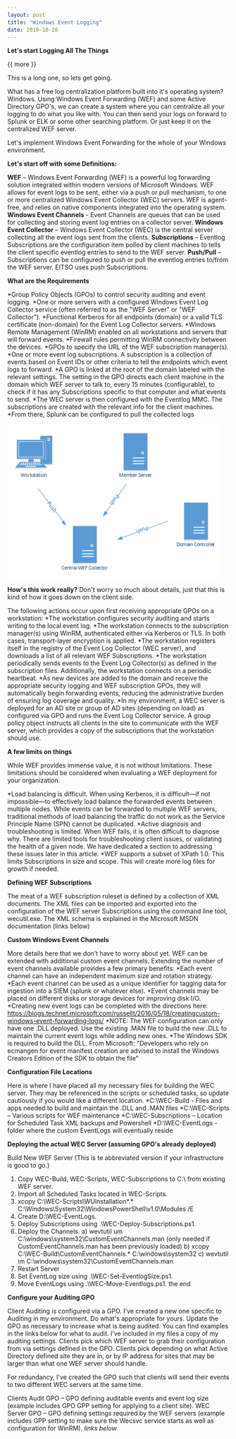 ```yaml
---
layout: post
title: "Windows Event Logging"
date: 2019-10-28
---
```


**Let's start Logging All The Things**

{{ more }}

This is a long one, so lets get going.

What has a free log centralization platform built into it's operating system?  Windows.  Using Windows Event Forwarding (WEF) and some Active Directory GPO's, we can create a system where you can centralize all your logging to do what you like with.  You can then send your logs on forward to Splunk or ELK or some other searching platform.  Or just keep it on the centralized WEF server.  

Let's implement Windows Event Forwarding for the whole of your Windows environment. 

**Let's start off with some Definitions:**

**WEF** – Windows Event Forwarding (WEF) is a powerful log forwarding solution integrated within modern versions of Microsoft Windows.
WEF allows for event logs to be sent, either via a push or pull mechanism, to one or more centralized Windows Event Collector (WEC)
servers. WEF is agent-free, and relies on native components integrated into the operating system.
**Windows Event Channels** - Event Channels are queues that can be used for collecting and storing event log entries on a collector server.
**Windows Event Collector** – Windows Event Collector (WEC) is the central server collecting all the event logs sent from the clients.
**Subscriptions** – Eventlog Subscriptions are the configuration item polled by client machines to tells the client specific eventlog entries to
send to the WEF server.
**Push/Pull** – Subscriptions can be configured to push or pull the eventlog entries to/from the WEF server. EITSO uses push Subscriptions.

**What are the Requirements**

*Group Policy Objects (GPOs) to control security auditing and event logging.
*One or more servers with a configured Windows Event Log Collector service (often referred to as the "WEF Server" or "WEF
Collector").
*Functional Kerberos for all endpoints (domain) or a valid TLS certificate (non-domain) for the Event Log Collector servers.
*Windows Remote Management (WinRM) enabled on all workstations and servers that will forward events.
*Firewall rules permitting WinRM connectivity between the devices.
*GPOs to specify the URL of the WEF subscription manager(s).
*One or more event log subscriptions. A subscription is a collection of events based on Event IDs or other criteria to tell the
endpoints which event logs to forward.
*A GPO is linked at the root of the domain labeled with the relevant settings. The setting in the GPO directs each client machine in
the domain which WEF server to talk to, every 15 minutes (configurable), to check if it has any Subscriptions specific to that
computer and what events to send.
*The WEC server is then configured with the Eventlog MMC. The subscriptions are created with the relevant info for the client
machines.
*From there, Splunk can be configured to pull the collected logs

![alt text](https://raw.githubusercontent.com/soccershoe/JustAnotherAdmin/master/images/WEFPicture.PNG)

**How's this work really?**
Don't worry so much about details, just that this is kind of how it goes down on the client side.

The following actions occur upon first receiving appropriate GPOs on a workstation:
*The workstation configures security auditing and starts writing to the local event log.
*The workstation connects to the subscription manager(s) using WinRM, authenticated either via Kerberos or TLS. In both cases,
transport-layer encryption is applied.
*The workstation registers itself in the registry of the Event Log Collector (WEC server), and downloads a list of all relevant WEF
Subscriptions.
*The workstation periodically sends events to the Event Log Collector(s) as defined in the subscription files. Additionally, the
workstation connects on a periodic heartbeat.
*As new devices are added to the domain and receive the appropriate security logging and WEF subscription GPOs, they will automatically
begin forwarding events, reducing the administrative burden of ensuring log coverage and quality.
*In my environment, a WEC server is deployed for an AD site or group of AD sites (depending on load) as configured via GPO and runs the Event Log Collector service. A group policy object instructs all clients in the site to communicate with the WEF server, which provides a copy of the subscriptions that the workstation should use.

**A few limits on things**

While WEF provides immense value, it is not without limitations. These limitations should be considered when evaluating a WEF
deployment for your organization.

*Load balancing is difficult. When using Kerberos, it is difficult—if not impossible—to effectively load balance the forwarded events
between multiple nodes. While events can be forwarded to multiple WEF servers, traditional methods of load balancing the traffic
do not work as the Service Principle Name (SPN) cannot be duplicated.
*Active diagnosis and troubleshooting is limited. When WEF fails, it is often difficult to diagnose why. There are limited tools for
troubleshooting client issues, or validating the health of a given node. We have dedicated a section to addressing these issues later
in this article.
*WEF supports a subset of XPath 1.0. This limits Subscriptions in size and scope. This will create more log files for growth if needed.

**Defining WEF Subscriptions**

The meat of a WEF subscription ruleset is defined by a collection of XML documents. The XML files can be imported and exported into the
configuration of the WEF server Subscriptions using the command line tool, wecutil.exe. The XML schema is explained in the Microsoft
MSDN documentation (links below)

**Custom Windows Event Channels**

More details here that we don't have to worry about yet.
WEF can be extended with additional custom event channels. Extending the number of event channels available provides a few primary
benefits:
*Each event channel can have an independent maximum size and rotation strategy.
*Each event channel can be used as a unique identifier for tagging data for ingestion into a SIEM (splunk or whatever else).
*Event channels may be placed on different disks or storage devices for improving disk I/O.
*Creating new event logs can be completed with the directions here: https://blogs.technet.microsoft.com/russellt/2016/05/18/creatingcustom-windows-event-forwarding-logs/ 
*NOTE: The WEF configuration can only have one .DLL deployed. Use the existing .MAN file to build the new .DLL to maintain the current
event logs while adding new ones.
*The Windows SDK is required to build the DLL. From Microsoft: "Developers who rely on ecmangen for event manifest creation are advised
to install the Windows Creators Edition of the SDK to obtain the file"

**Configuration File Locations**

Here is where I have placed all my necessary files for building the WEC server.  They may be referenced in the scripts or scheduled tasks, so update cautiously if you would like a different location.
*C:\WEC-Build - Files and apps needed to build and maintain the .DLL and .MAN files
*C:\WEC-Scripts – Various scripts for WEF maintenance
*C:\WEC-Subscriptions – Location for Scheduled Task XML backups and Powershell
*D:\WEC-EventLogs - folder where the custom EventLogs will eventually reside

**Deploying the actual WEC Server (assuming GPO's already deployed)**

Build New WEF Server (This is te abbreviated version if your infrastructure is good to go.)
1) Copy WEC-Build, WEC-Scripts, WEC-Subscriptions to C:\ from existing WEF server.
2) Import all Scheduled Tasks located in WEC-Scripts.
3) xcopy C:\WEC-Scripts\WUInstallation\*.* C:\Windows\System32\WindowsPowerShell\v1.0\Modules /E
4) Create D:\WEC-EventLogs.
5) Deploy Subscriptions using .\WEC-Deploy-Subscriptions.ps1.
6) Deploy the Channels.
     a) wevtutil um C:\windows\system32\CustomEventChannels.man (only needed if CustomEventChannels.man has been previously
loaded)
     b) xcopy C:\WEC-Build\CustomEventChannels.* C:\windows\system32
     c) wevtutil im C:\windows\system32\CustomEventChannels.man
7) Restart Server
8) Set EventLog size using .\WEC-Set-EventlogSize.ps1.
9) Move EventLogs using .\WEC-Move-Eventlogs.ps1.
the end

**Configure your Auditing GPO**

Client Auditing is configured via a GPO.  I've created a new one specific to Auditing in my environment.  Do what's appropriate for yours. Update the GPO as necessary to increase what is being audited.  You can find examples in the links below for what to audit.  I've included in my files a copy of my auditing settings.  Clients pick which WEF server to grab their configuration from via settings defined in the GPO.  Clients pick depending on what Active Directory defined site they are in, or by IP address for sites that may be larger than what one WEF server should handle.

For redundancy, I've created the GPO such that clients will send their events to two different WEC servers at the same time.

Clients Audit GPO – GPO defining auditable events and event log size (example includes GPO GPP setting for applying to a client site).
WEC Server GPO – GPO defining settings required by the WEF servers (example includes GPP setting to make sure the Wecsvc service starts as well as configuration for WinRM).
*links below*

